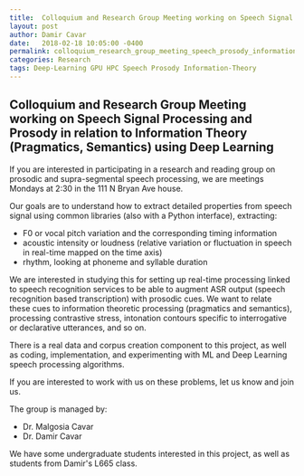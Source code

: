 ```yaml
---
title:  Colloquium and Research Group Meeting working on Speech Signal Processing and Prosody in relation to Information Theory (Pragmatics, Semantics) using Deep Learning
layout: post
author: Damir Cavar
date:   2018-02-18 10:05:00 -0400
permalink: colloquium_research_group_meeting_speech_prosody_information_theory_deep_learning
categories: Research
tags: Deep-Learning GPU HPC Speech Prosody Information-Theory
---
```

## Colloquium and Research Group Meeting working on Speech Signal Processing and Prosody in relation to Information Theory (Pragmatics, Semantics) using Deep Learning

If you are interested in participating in a research and reading group
on prosodic and supra-segmental speech processing, we are meetings
Mondays at 2:30 in the 111 N Bryan Ave house.

Our goals are to understand how to extract detailed properties from
speech signal using common libraries (also with a Python interface),
extracting:

- F0 or vocal pitch variation and the corresponding timing information
- acoustic intensity or loudness (relative variation or fluctuation in speech in real-time mapped on the time axis)
- rhythm, looking at phoneme and syllable duration

We are interested in studying this for setting up real-time processing
linked to speech recognition services to be able to augment ASR output
(speech recognition based transcription) with prosodic cues. We want to
relate these cues to information theoretic processing (pragmatics and
semantics), processing contrastive stress, intonation contours specific
to interrogative or declarative utterances, and so on.

There is a real data and corpus creation component to this project, as well as coding, implementation, and experimenting with ML and Deep Learning speech processing algorithms.

If you are interested to work with us on these problems, let us know and join us.

The group is managed by:

- Dr. Malgosia Cavar
- Dr. Damir Cavar

We have some undergraduate students interested in this project, as well as students from Damir's L665 class.


